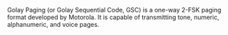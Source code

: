 Golay Paging (or Golay Sequential Code, GSC) is a one-way 2-FSK paging format developed by Motorola. It is capable of transmitting tone, numeric, alphanumeric, and voice pages.
